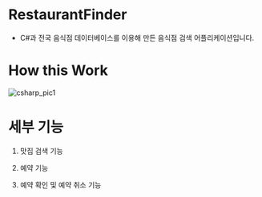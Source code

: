 # RestaurantFinder
- C#과 전국 음식점 데이터베이스를 이용해 만든 음식점 검색 어플리케이션입니다.

# How this Work

![csharp_pic1](https://user-images.githubusercontent.com/49540920/61341476-66c5d700-a881-11e9-96a2-06ff7d4b8fa9.png)


# 세부 기능

1. 맛집 검색 기능



2. 예약 기능

3. 예약 확인 및 예약 취소 기능

